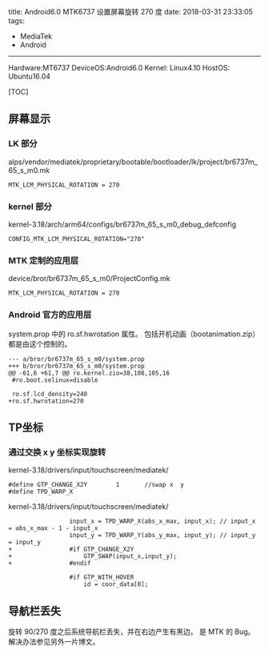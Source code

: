 title: Android6.0 MTK6737 设置屏幕旋转 270 度
date: 2018-03-31 23:33:05
tags: 
- MediaTek
- Android

---

Hardware:MT6737
DeviceOS:Android6.0
Kernel: Linux4.10
HostOS: Ubuntu16.04

[TOC]


## 屏幕显示
### LK 部分
alps/vendor/mediatek/proprietary/bootable/bootloader/lk/project/br6737m_65_s_m0.mk
```
MTK_LCM_PHYSICAL_ROTATION = 270
```
### kernel 部分
kernel-3.18/arch/arm64/configs/br6737m_65_s_m0_debug_defconfig
```
CONFIG_MTK_LCM_PHYSICAL_ROTATION="270"
```

### MTK 定制的应用层
device/bror/br6737m_65_s_m0/ProjectConfig.mk
```
MTK_LCM_PHYSICAL_ROTATION = 270
```

### Android 官方的应用层
system.prop 中的 ro.sf.hwrotation 属性。
包括开机动画（bootanimation.zip）都是由这个控制的。
```
--- a/bror/br6737m_65_s_m0/system.prop
+++ b/bror/br6737m_65_s_m0/system.prop
@@ -61,6 +61,7 @@ ro.kernel.zio=38,108,105,16
 #ro.boot.selinux=disable
 
 ro.sf.lcd_density=240
+ro.sf.hwrotation=270
```

## TP坐标
### 通过交换 x y 坐标实现旋转
kernel-3.18/drivers/input/touchscreen/mediatek/
```
#define GTP_CHANGE_X2Y        1       //swap x  y  
#define TPD_WARP_X  
```
kernel-3.18/drivers/input/touchscreen/mediatek/
```
                 input_x = TPD_WARP_X(abs_x_max, input_x); // input_x = abs_x_max - 1 - input_x  
                 input_y = TPD_WARP_Y(abs_y_max, input_y); // input_y = input_y  
+                #if GTP_CHANGE_X2Y  
+                    GTP_SWAP(input_x,input_y);  
+                #endif  
   
                 #if GTP_WITH_HOVER  
                     id = coor_data[0];  
```

## 导航栏丢失
旋转 90/270 度之后系统导航栏丢失，并在右边产生有黑边。
是 MTK 的 Bug。解决办法参见另外一片博文。